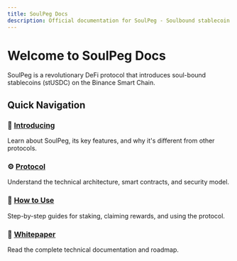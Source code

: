 ```yaml
---
title: SoulPeg Docs
description: Official documentation for SoulPeg - Soulbound stablecoin protocol on BSC
---
```


# Welcome to SoulPeg Docs

SoulPeg is a revolutionary DeFi protocol that introduces soul-bound stablecoins (stUSDC) on the Binance Smart Chain.

## Quick Navigation

### 🧭 [Introducing](/docs/introducing/what-is-soulpeg)
Learn about SoulPeg, its key features, and why it's different from other protocols.

### ⚙️ [Protocol](/docs/protocol/token-flow)
Understand the technical architecture, smart contracts, and security model.

### 💸 [How to Use](/docs/how-to-use/how-to-stake)
Step-by-step guides for staking, claiming rewards, and using the protocol.

### 📜 [Whitepaper](/docs/whitepaper/abstract)
Read the complete technical documentation and roadmap. 